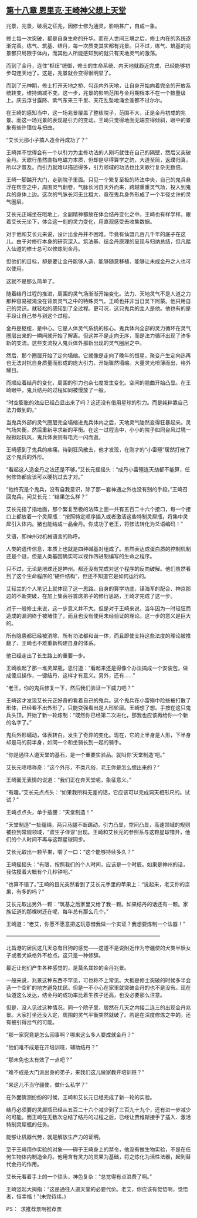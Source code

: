 ## [第十八章 恩里克·王崎神父想上天堂](https://www.xxbiquge.com/11_11207/9018985.html)


  兆景，兆景，破境之征兆，因修士修为通灵，影响甚广，自成一象。

  修士每一次突破，都是自身生命的升华。而在人世间三境之后，修士内在的系统逐渐完善。练气、筑基、结丹，每一次质变其实都有兆景。只不过，练气、筑基的兆景都只局限于体内，而其他人所能感知到的就只有天地灵气的激荡。

  而到了金丹，连住“枢纽”统御，修士的生命系统、内天地就趋近完成，已经能够初步勾连天地了。这是，兆景就会变得很明显了。

  而到了元神期，修士打开天地之桥、勾连内外天地，让自身开始向着完全的开放系统转变，维持熵减不变。这一步，兆景的影响范围与金丹期根本不在一个数量级上。庆云浮甘露降、紫气东来三千里、天花乱坠地涌金莲都不过尔尔。

  在王崎的感知当中，这一场兆景覆盖了整栋院子，范围不大，正是金丹初成的兆景。而这一场兆景的表现是引力的变动。王崎只觉得地面无端变得倾斜，眼中的景象有些许错位与扭曲。

  “艾长元那小子搞人造金丹成功了？”

  王崎并不觉得会有一个以引力为主修功法的人刚巧就住在自己的隔壁，然后又突破金丹。天歌行虽然直指电磁力本质，但却是尽得算学之韵，大道至简，返璞归真，所以才普及。而引力就难以描述得多，引力领域的功法也比天歌行复杂无数倍。

  王崎一脚踹开大门，走到院子里面。只见一个繁复至极的阵法中央，自己的鬼兵悬浮在帮空之中，周围灵气翻卷，气脉长河自天外而来，跨越重重灵气场，投入到鬼兵的身体上边。这次的气脉长河无比粗大，竟在鬼兵身外形成了一个半径丈许的灵气圈层。

  艾长元正端坐在哦地上，全副精神都放在体会结丹变化之中。王崎也有样学样。跟着艾长元坐下，体会这一刻的灵力变化，用直观感受去收集数据。

  对于他和艾长元来说，设计出金丹并不困难。毕竟有仙盟几百几千年的底子在这儿。由于对修行本身的研究深入。筑法基、结金丹原理的呈现与归纳总结，但凡踏入仙道的修士总可以修炼到金丹。

  但他们的目标，却是要让金丹能够人造、能够随意移植、能够让未成金丹之人也可以使用。

  这就不是那么简单了。

  随着结丹过程的推进，周围的灵气场渐渐开始变化。法力、天地灵气不是人道之力那种容易被淹没在背景灵气之中的特殊灵气，王崎也并非当日吴下阿蒙。他只用自己的灵识。就轻松的感知到了全过程。更可况，这只鬼兵的主人是他。他也有的是手段让自己参与到这个过程。

  金丹是枢纽，是中心。它是人体灵气系统的核心。鬼兵体内全部的灵力循环在灵气圈层出来的一瞬间就开始了解离。但这并不是走向无序，而是法力循环出现了许多新的支流。这些支流投入鬼兵体外那新出现的灵气圈层之中。

  然后，那个圈层开始了定向塌缩。它就像是走向了晚年的恒星，聚变产生定向热再也无法对抗自身质量而形成的庞大引力，开始骤然塌缩。大量灵光喷薄而出，格外耀目。

  而顺应着结丹的变化，周围的引力也杂七度发生变化。空间的翘曲开始凸显。在王崎眼中，鬼兵结丹的过程如同被慢放了一般。

  “时空膨胀的效应已经凸显出来了吗？这还没有借用星球的引力。而是纯粹靠自己法力做到的。”

  当鬼兵外部的灵气圈层完全塌缩进鬼兵体内之后，天地灵气陡然变得狂暴起来。灵气场失衡，然后重新寻求新的平衡。在这一过程当中，小小的院子如同台风过境一般掀起抗风，鬼兵体表则有电光一闪而逝。

  王崎感到了鬼兵的疼痛。待到狂风散去，他才发现，在刚才的“小雷殛”居然打散了这个鬼兵的外形。

  “看起这人造金丹之法还是不够。”艾长元摇摇头：“成丹小雷殛连天劫都不能算，任何修饰都应该可以硬抗过去才对。”

  “他终究是个鬼兵，没有自我意识，除了那一套神通之外也没有别的手段。”王崎召回鬼兵。问艾长元：“结果怎么样？”

  艾长元指了指地面，那个繁复至极的法阵上面一共有五百二十六个接口，每一个接口上都放着一个灵犀瓶：“按照特定顺序插入或者激活这些特制灵犀瓶，将集中灵犀引入体内。猪也能结成一品金丹。你成功了老王，将修法转化为爻语编码！”

  爻语，即神州对机械语言的称呼。

  人类的遗传信息，本质上也就是四种碱基对组成了。虽然表达成蛋白质的控制机制还是个谜，但是人类基因确实可以视作四进制编写的生命之程序。

  只不过，无论是地球还是神州。都还没有完成对这个程序的反向破解。他们虽然看到了这个生命程序的“硬件结构”，但还不知道它是如何运行的。

  艾轻兰的个人笔记上就体现了这一思路。自身的算学功底，镇海军的配合、神京那边的不断突破，在加上集茵谷首席弟子的修行思路，王崎才完成了这一步。

  对于一般修士来说，这一步意义并不大。但是对于王崎来说，当年因为一时轻狂而造成的漏洞终于被堵住了，而且也没有使用未经验证的理论。这一步的意义是巨大的。

  所有隐患都已经被消除，所有功法都和谐一体，而且即使支持这些法度的理论被推翻了，王崎也不难重新构建自身的体系。

  他已经走出了长生路上的重要一步。

  王崎收起了那一堆灵犀瓶，思忖道：“看起来还是得像个办法搞成一个安装包，做成傻瓜操作，一键结丹，这样才有意义。另外，还有……”

  “老王，你的鬼兵修复一下，然后我们验证一下威力吧？”

  王崎这才发现艾长元正好奇的看着自己的鬼兵。这个鬼兵在小雷殛中险些被打散了形体，已经看不出外形了，只能变强看出是人形轮廓。王崎想了想。手按在这只鬼兵头顶，开始了新一轮炼制：“既然你已经第二次进化，那我也应该再给你一个新的名字了。”

  鬼兵外形蠕动，体表转白。发生了奇异的变化。现在，它的上半身是人形，下半身却是马的前半身，如同一个和坐骑长到一起的骑手。

  “你是通往人道天堂的基石，是一个重要实验品。就叫你‘天堂制造’吧。”

  艾长元啧啧称奇：“这个外形，不类凡俗，老王你是怎么想出来的？”

  王崎面无表情的说道：“我们正在奔天堂呢，象征意义。”

  “有趣。”艾长元点点头：“如果我所料无差的话，它应该可以完成洞天相形尺的。试试？”

  王崎点点头，单手插腰：“天堂制造！”

  “天堂制造”一扯缰绳，两只马腿不断踢动。引力凸显，空间凸显，高速领域的规则被拉到常规领域，“双生子佯谬”出现。王崎和艾长元的参照系与这颗星球错开，他们的个人时间不再与这颗星球同步。

  艾长元取出一颗苹果，嚼了一口：“这个能够持续多久？”

  王崎摇摇头：“有限，按照我们的个人时间，应该是一个时辰。如果是神州的话，我估摸着大概有个几秒钟吧。”

  “也算不错了。”王崎的目光突然看到了艾长元手里的苹果上：“说起来，老艾你的柰果，有多的吗？”

  艾长元取出另外一颗：“筑基之后家里又给了我一颗。如果结丹的话还有一颗。家族证道的那棵树还在呢，每年总有那么几个。”

  王崎道：“老艾，你愿不愿意把这玩意借我做一个实证？我想要炼制一个法器！”

  ——————————————————————————————

  北昌港的居民这几天总有日狗的感觉——这道不是说附近作为守疆使的犬类半妖女子或者犬妖格外不检点。这只是一种修辞。

  最近让他们产生各种感觉的，是莫名其妙的金丹兆景。

  一般来说，兆景这种东西不罕见，可也称不上常见。大抵是修士突破的时候多半会选一个空旷的地方避免扰民。但是一不小心在家里就突破金丹的也不是没有。现在仙道这么发达，结金丹的成功率比着生孩子还高，也没必要那么注意。

  但是，没人见过这种情况。同一个院子里，居然在几天之内接二连三的出现金丹兆景。大家打坐还没入定，周围的灵气平衡突然就破了。若是在深度修炼之中的。还有被引得岔气的可能。

  “那一家究竟是怎么回事啊？哪来这么多人要成就金丹？”

  “他们难不成是在开培训班，辅助结丹？”

  “那未免也太有效了一点吧？”

  “难不成是大门派出身的弟子，来我们这儿做家教开培训班？”

  “来这儿不当守疆使，做什么私学？”

  在外面猜测纷纷的时候，王崎和艾长元已经完成了新一轮的实验。

  结丹必须要的灵犀瓶已经从五百二十六个减少到了三百九十九个，还有进一步减少的可能。而王崎在无数次总结了结丹的过程之后，已经让贾维斯接手了插入、激活特制灵犀瓶的任务。

  能够让机器代劳，就是解放生产力的证明。

  至于王崎用作实验的对象——碍于王崎身上的禁令，他没有做生物实验，不是在任何生物体内制造金丹。他用含有灵力的灵果为基础，将之炼化为活性法器，起到替代金丹的作用。

  艾长元看着手上的一个锁头，神色复杂：“总觉得有点浪费了啊。”

  王崎竖起大拇指：“这是通往人道天堂的必要代价。老艾，你应该有觉悟啊，觉悟者，恒幸福！”(未完待续。)

  PS：  求推荐票啊推荐票
